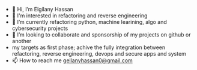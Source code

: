 - 👋 Hi, I’m Elgilany Hassan
- 👀 I'm interested in refactoring and reverse engineering 
- 🌱 I’m currently refactoring python, machine learining, algo and cybersecurity projects
- 💞️ I’m looking to collaborate and sponsorship of my projects on github or another
- my targets as first phase; achive the fully integration between refactoring, reverse engineering, devops and secure apps and system
- 📫 How to reach me gellanyhassan0@gmail.com

<!---
gellanyhassan0/gellanyhassan0 is a ✨ special ✨ repository because its `README.md` (this file) appears on your GitHub profile.
You can click the Preview link to take a look at your changes.
--->
